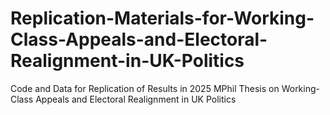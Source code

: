 # Replication-Materials-for-Working-Class-Appeals-and-Electoral-Realignment-in-UK-Politics
Code and Data for Replication of Results in 2025 MPhil Thesis on Working-Class Appeals and Electoral Realignment in UK Politics 
